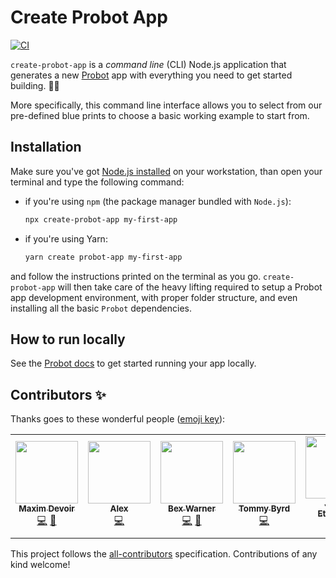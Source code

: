 # Create Probot App

[![CI](https://github.com/probot/create-probot-app/workflows/Test/badge.svg)](https://github.com/probot/create-probot-app/actions)

`create-probot-app` is a _command line_ (CLI) Node.js application that generates a new [Probot](https://github.com/probot/probot) app with everything you need to get started building. 👷🏽‍

More specifically, this command line interface allows you to select from our pre-defined blue prints to choose a basic working example to start from.

## Installation

Make sure you've got [Node.js installed](https://Node.js.org/en/download/) on your workstation, than open your terminal and type the following command:

- if you're using `npm` (the package manager bundled with `Node.js`):

  ```sh
  npx create-probot-app my-first-app
  ```

- if you're using Yarn:

  ```sh
  yarn create probot-app my-first-app
  ```

and follow the instructions printed on the terminal as you go. `create-probot-app` will then take care of the heavy lifting required to setup a Probot app development environment, with proper folder structure, and even installing all the basic `Probot` dependencies.

## How to run locally

See the [Probot docs](https://probot.github.io/docs/development/#running-the-app-locally) to get started running your app locally.

## Contributors ✨

Thanks goes to these wonderful people ([emoji key](https://allcontributors.org/docs/en/emoji-key)):

<!-- ALL-CONTRIBUTORS-LIST:START - Do not remove or modify this section -->
<!-- prettier-ignore-start -->
<!-- markdownlint-disable -->
<table>
  <tr>
    <td align="center"><a href="https://create-nom.app"><img src="https://avatars3.githubusercontent.com/u/10104630?v=4?s=100" width="100px;" alt=""/><br /><sub><b>Maxim Devoir</b></sub></a><br /><a href="https://github.com/probot/create-probot-app/commits?author=MaximDevoir" title="Code">💻</a> <a href="https://github.com/probot/create-probot-app/pulls?q=is%3Apr+reviewed-by%3AMaximDevoir" title="Reviewed Pull Requests">👀</a></td>
    <td align="center"><a href="https://a.l3x.in/"><img src="https://avatars1.githubusercontent.com/u/281389?v=4?s=100" width="100px;" alt=""/><br /><sub><b>Alex</b></sub></a><br /><a href="https://github.com/probot/create-probot-app/commits?author=shaftoe" title="Code">💻</a></td>
    <td align="center"><a href="http://hiimbex.com"><img src="https://avatars1.githubusercontent.com/u/13410355?v=4?s=100" width="100px;" alt=""/><br /><sub><b>Bex Warner</b></sub></a><br /><a href="https://github.com/probot/create-probot-app/commits?author=hiimbex" title="Code">💻</a> <a href="https://github.com/probot/create-probot-app/pulls?q=is%3Apr+reviewed-by%3Ahiimbex" title="Reviewed Pull Requests">👀</a></td>
    <td align="center"><a href="https://github.com/tcbyrd"><img src="https://avatars0.githubusercontent.com/u/13207348?v=4?s=100" width="100px;" alt=""/><br /><sub><b>Tommy Byrd</b></sub></a><br /><a href="https://github.com/probot/create-probot-app/commits?author=tcbyrd" title="Code">💻</a></td>
    <td align="center"><a href="https://jasonet.co"><img src="https://avatars1.githubusercontent.com/u/10660468?v=4?s=100" width="100px;" alt=""/><br /><sub><b>Jason Etcovitch</b></sub></a><br /><a href="https://github.com/probot/create-probot-app/commits?author=JasonEtco" title="Code">💻</a></td>
  </tr>
</table>

<!-- markdownlint-restore -->
<!-- prettier-ignore-end -->

<!-- ALL-CONTRIBUTORS-LIST:END -->

This project follows the [all-contributors](https://github.com/all-contributors/all-contributors) specification. Contributions of any kind welcome!
